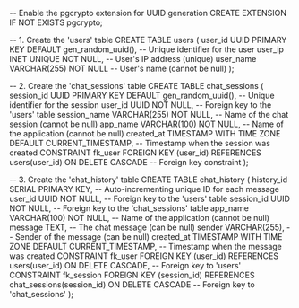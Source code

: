 -- Enable the pgcrypto extension for UUID generation
CREATE EXTENSION IF NOT EXISTS pgcrypto;

-- 1. Create the 'users' table
CREATE TABLE users (
    user_id UUID PRIMARY KEY DEFAULT gen_random_uuid(), -- Unique identifier for the user
    user_ip INET UNIQUE NOT NULL,                      -- User's IP address (unique)
    user_name VARCHAR(255) NOT NULL                    -- User's name (cannot be null)
);

-- 2. Create the 'chat_sessions' table
CREATE TABLE chat_sessions (
    session_id UUID PRIMARY KEY DEFAULT gen_random_uuid(), -- Unique identifier for the session
    user_id UUID NOT NULL,                                -- Foreign key to the 'users' table
    session_name VARCHAR(255) NOT NULL,                   -- Name of the chat session (cannot be null)
    app_name VARCHAR(100) NOT NULL,                       -- Name of the application (cannot be null)
    created_at TIMESTAMP WITH TIME ZONE DEFAULT CURRENT_TIMESTAMP, -- Timestamp when the session was created
    CONSTRAINT fk_user FOREIGN KEY (user_id) REFERENCES users(user_id) ON DELETE CASCADE -- Foreign key constraint
);

-- 3. Create the 'chat_history' table
CREATE TABLE chat_history (
    history_id SERIAL PRIMARY KEY,                       -- Auto-incrementing unique ID for each message
    user_id UUID NOT NULL,                               -- Foreign key to the 'users' table
    session_id UUID NOT NULL,                            -- Foreign key to the 'chat_sessions' table
    app_name VARCHAR(100) NOT NULL,                      -- Name of the application (cannot be null)
    message TEXT,                                        -- The chat message (can be null)
    sender VARCHAR(255),                                 -- Sender of the message (can be null)
    created_at TIMESTAMP WITH TIME ZONE DEFAULT CURRENT_TIMESTAMP, -- Timestamp when the message was created
    CONSTRAINT fk_user FOREIGN KEY (user_id) REFERENCES users(user_id) ON DELETE CASCADE, -- Foreign key to 'users'
    CONSTRAINT fk_session FOREIGN KEY (session_id) REFERENCES chat_sessions(session_id) ON DELETE CASCADE -- Foreign key to 'chat_sessions'
);
